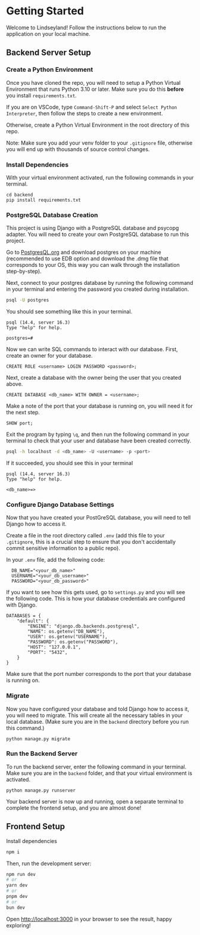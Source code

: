 
# Getting Started

Welcome to Lindseyland! Follow the instructions below to run the application on your local machine.

## Backend Server Setup

### Create a Python Environment
Once you have cloned the repo, you will need to setup a Python Virtual Environment that runs Python 3.10 or later. Make sure you do this **before** you install `requirements.txt`.

If you are on VSCode, type `Command-Shift-P` and select `Select Python Interpreter`, then follow the steps to create a new environment.

Otherwise, create a Python Virtual Environment in the root directory of this repo.

Note: Make sure you add your venv folder to your `.gitignore` file, otherwise you will end up with thousands of source control changes.


### Install Dependencies
With your virtual environment activated, run the following commands in your terminal.
```
cd backend 
pip install requirements.txt
```


### PostgreSQL Database Creation
This project is using Django with a PostgreSQL database and psycopg adapter. You will need to create your own PostgreSQL database to run this project. 

Go to [PostgresQL.org](https://www.postgresql.org/) and download postgres on your machine (recommended to use EDB option and download the .dmg file that corresponds to your OS, this way you can walk through the installation step-by-step).

Next, connect to your postgres database by running the following command in your terminal and entering the password you created during installation. 
```bash
psql -U postgres
```
You should see something like this in your terminal.
```
psql (14.4, server 16.3)
Type "help" for help.

postgres=#
```

Now we can write SQL commands to interact with our database. First, create an owner for your database.
```
CREATE ROLE <username> LOGIN PASSWORD <password>;
```

Next, create a database with the owner being the user that you created above.
```
CREATE DATABASE <db_name> WITH OWNER = <username>;
```

Make a note of the port that your database is running on, you will need it for the next step.
```
SHOW port;
```

Exit the program by typing `\q`, and then run the following command in your terminal to check that your user and database have been created correctly.
```bash
psql -h localhost -d <db_name> -U <username> -p <port>
```

If it succeeded, you should see this in your terminal 
```
psql (14.4, server 16.3)
Type "help" for help.

<db_name>=>
```


### Configure Django Database Settings
Now that you have created your PostGreSQL database, you will need to tell Django how to access it. 

Create a file in the root directory called `.env` (add this file to your `.gitignore`, this is a crucial step to ensure that you don't accidentally commit sensitive information to a public repo). 

In your `.env` file, add the following code:
```
  DB_NAME="<your_db_name>"
  USERNAME="<your_db_username>"
  PASSWORD="<your_db_password>"
```

If you want to see how this gets used, go to `settings.py` and you will see the following code. This is how your database credentials are configured with Django.
```
DATABASES = {
    "default": {
        "ENGINE": "django.db.backends.postgresql",
        "NAME": os.getenv("DB_NAME"),
        "USER": os.getenv("USERNAME"),
        "PASSWORD": os.getenv("PASSWORD"),
        "HOST": "127.0.0.1",
        "PORT": "5432",
    }
}
```
Make sure that the port number corresponds to the port that your database is running on.

### Migrate

Now you have configured your database and told Django how to access it, you will need to migrate. This will create all the necessary tables in your local database. (Make sure you are in the `backend` directory before you run this command.)
```
python manage.py migrate
```

### Run the Backend Server

To run the backend server, enter the following command in your terminal. Make sure you are in the `backend` folder, and that your virtual environment is activated. 

```
python manage.py runserver
```

Your backend server is now up and running, open a separate terminal to complete the frontend setup, and you are almost done!


## Frontend Setup

Install dependencies 

```bash
npm i
```

Then, run the development server:

```bash
npm run dev
# or
yarn dev
# or
pnpm dev
# or
bun dev
```

Open [http://localhost:3000](http://localhost:3000) in your browser to see the result, happy exploring!


